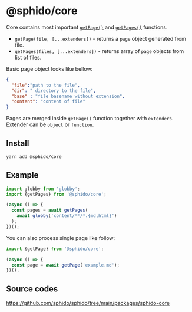 # @sphido/core

Core contains most important [`getPage()`](https://github.com/sphido/sphido/blob/main/packages/sphido-core/lib/get-page.js) 
and [`getPages()`](https://github.com/sphido/sphido/blob/main/packages/sphido-core/lib/get-pages.js) functions.

* `getPage(file, [...extenders])` - returns a `page` object generated from file.
* `getPages(files, [...extenders])` - returns array of `page` objects from list of files. 

Basic page object looks like bellow:

```json
{
  "file":"path to the file",
  "dir": " directory to the file",
  "base" : "file basename without extension",
  "content": "content of file"
}
```

Pages are merged inside `getPage()` function together with `extenders`. Extender can be `object` or `function`.    

## Install

```bash
yarn add @sphido/core
```

## Example

```javascript
import globby from 'globby';
import {getPages} from '@sphido/core';

(async () => {
  const pages = await getPages(
    await globby('content/**/*.{md,html}')
  );
})();
```

You can also process single page like follow:

```javascript
import {getPage} from '@sphido/core';

(async () => {
  const page = await getPage('example.md');
})();
```

## Source codes

https://github.com/sphido/sphido/tree/main/packages/sphido-core